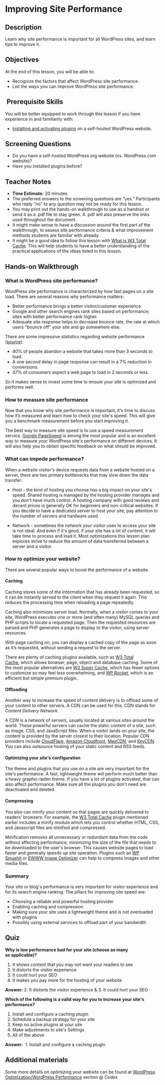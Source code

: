 # Improving Site Performance

## Description

Learn why site performance is important for all WordPress sites, and learn tips to improve it.

## Objectives

At the end of this lesson, you will be able to:

*   Recognize the factors that affect WordPress site performance.
*   List the ways you can improve WordPress site performance.

##  Prerequisite Skills

You will be better equipped to work through this lesson if you have experience in and familiarity with:

*   [Installing and activating plugins](https://make.wordpress.org/training/handbook/user-lessons/choosing-and-installing-plugins/) on a self-hosted WordPress website.

## Screening Questions

*   Do you have a self-hosted WordPress.org website (vs. WordPress.com website)?
*   Have you installed plugins before?

## Teacher Notes

*   **Time Estimate:** 20 minutes
*   The preferred answers to the screening questions are “yes.” Participants who reply “no” to any question may not be ready for this lesson.
*   You may print out the hands-on walkthrough to use as a handout or send it as a .pdf file to stay green. A .pdf will also preserve the links used throughout the document.
*   It might make sense to have a discussion around the first part of the walkthrough, to assess site performance criteria & what improvement methods students are familiar with already.
*   It might be a good idea to follow this lesson with [What is W3 Total Cache](https://make.wordpress.org/training/handbook/lesson-plans/user-lessons/what-is-w3-total-cache/). This will help students to have a better understanding of the practical applications of the ideas listed in this lesson.

## Hands-on Walkthrough

### What is WordPress site performance?

WordPress site performance is characterized by how fast pages on a site load. There are several reasons why performance matters:

*   Better performance brings a better visitor/customer experience.
*   Google and other search engines rank sites based on performance; sites with better performance rank higher.
*   Adequate site response helps to decrease bounce rate, the rate at which users "bounce off" your site and go somewhere else.

There are some impressive statistics regarding website performance ([source](https://blog.kissmetrics.com/loading-time/)):

*   40% of people abandon a website that takes more than 3 seconds to load.
*   A one second delay in page response can result in a 7% reduction in conversions.
*   47% of consumers expect a web page to load in 2 seconds or less.

So it makes sense to invest some time to ensure your site is optimized and performs well.

### How to measure site performance

Now that you know why site performance is important, it's time to discuss how it’s measured and learn how to check your site's speed. This will give you a benchmark measurement before you start improving it.

The best way to measure site speed is to use a speed measurement service. [Google PageSpeed](https://developers.google.com/speed/pagespeed/insights/) is among the most popular and is an excellent way to measure your WordPress site's performance on different devices. It will also help you to obtain specific feedback on what should be improved.

### What can impede performance?

When a website visitor's device requests data from a website hosted on a server, there are two primary bottlenecks that may slow down the data transfer:

*   Host - the kind of hosting you choose has a big impact on your site's speed. Shared hosting is managed by the hosting provider manages and you don't have much control. A hosting company with good reviews and decent prices is generally OK for beginners and non-critical websites. If you decide to have a dedicated server to host your site, pay attention to the number of servers and hardware used.

*   Network - sometimes the network your visitor uses to access your site is not ideal. And even if it's good, if your site has a lot of content, it will take time to process and load it. Most optimizations this lesson plan explores strive to reduce the amount of data transferred between a server and a visitor.

### How to optimize your website?

There are several popular ways to boost the performance of a website.

#### Caching

Caching stores some of the information that has already been requested, so it can be instantly served to the client when they request it again. This reduces the processing time when reloading a page repeatedly.

Caching also minimizes server load. Normally, when a visitor comes to your site, WordPress executes one or more (and often many) MySQL queries and PHP scripts to locate a requested page. Then the requested resources are parsed and PHP generates a page to display to the visitor, using server resources.

With page caching on, you can display a cached copy of the page as soon as it’s requested, without sending a request to the server.

There are plenty of caching plugins available, such as [W3 Total Cache](https://wordpress.org/plugins/w3-total-cache/), which allows browser, page, object and database caching. Some of the most popular alternatives are [W3 Super Cache](https://wordpress.org/plugins/wp-super-cache/), which has fewer options to customize so may feel less overwhelming, and [WP Rocket](http://wp-rocket.me/), which is an efficient but simple premium plugin.

#### Offloading

Another way to increase the speed of content delivery is to offload some of your content to other servers. A CDN can be used for this. CDN stands for _Content Delivery Network_.

A CDN is a network of servers, usually located at various sites around the world. These powerful servers can cache the static content of a site, such as image, CSS, and JavaScript files. When a visitor lands on your site, the content is provided by the server closest to their location. Popular CDN providers include [CloudFlare,](https://www.cloudflare.com/) [Amazon Cloudfront](http://aws.amazon.com/cloudfront/), [MaxCDN](http://www.maxcdn.com/), and [KeyCDN](https://www.keycdn.com/). You can also outsource hosting of your static content and RSS feeds.

#### Optimizing your site's configuration

The theme and plugins that you use on a site are very important for the site's performance. A fast, lightweight theme will perform much better than a heavy graphic-laden theme. If you have a lot of plugins activated, that can also affect performance. Make sure all the plugins you don't need are deactivated and deleted.

#### Compressing

You also can minify your content so that pages are quickly delivered to readers' browsers. For example, the [W3 Total Cache](https://wordpress.org/plugins/w3-total-cache/) plugin mentioned earlier includes a minify module which lets you control whether HTML, CSS, and Javascript files are minified and compressed. 

Minification removes all unnecessary or redundant data from the code without affecting performance, minimizing the size of the file that needs to be downloaded to the user's browser. This causes website pages to load faster and generally speeds up site operation. Plugins such as [WP Smushit](http://wordpress.org/plugins/wp-smushit/) or [EWWW Image Optimizer](https://wordpress.org/plugins/ewww-image-optimizer/) can help to compress images and other media files.

### Summary

Your site or blog's performance is very important for visitor experience and for its search engine ranking. The pillars for improving site speed are:

*   Choosing a reliable and powerful hosting provider
*   Enabling caching and compression
*   Making sure your site uses a lightweight theme and is not overloaded with plugins
*   Possibly using external services to offload part of your bandwidth

## Quiz

**Why is low performance bad for your site (choose as many as applicable)?**

1.  It shows content that you may not want your readers to see
2.  It distorts the visitor experience
3.  It could hurt your SEO
4.  It makes you pay more for the hosting of your website

**Answer:** 2. It distorts the visitor experience & 3. It could hurt your SEO

**Which of the following is a valid way for you to increase your site's performance?**

1.  Install and configure a caching plugin
2.  Schedule a backup strategy for your site
3.  Keep no active plugins at your site
4.  Make adjustments to site's Settings
5.  All of the above

**Answer:**  1. Install and configure a caching plugin

## Additional materials

Some more details on optimizing your website can be found at [WordPress Optimization/WordPress Performance](https://codex.wordpress.org/WordPress_Optimization/WordPress_Performance) section @ Codex

